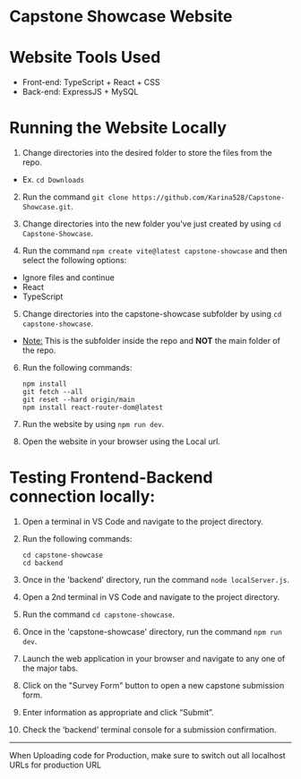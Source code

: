 # Capstone Showcase Website

# Website Tools Used
- Front-end: TypeScript + React + CSS
- Back-end: ExpressJS + MySQL

# Running the Website Locally
1. Change directories into the desired folder to store the files from the repo.
- Ex. `cd Downloads`

2. Run the command `git clone https://github.com/Karina528/Capstone-Showcase.git`.
   
3. Change directories into the new folder you've just created by using `cd Capstone-Showcase`.

5. Run the command `npm create vite@latest capstone-showcase` and then select the following options:
- Ignore files and continue
- React
- TypeScript

5. Change directories into the capstone-showcase subfolder by using `cd capstone-showcase`.
- <ins>Note:</ins> This is the subfolder inside the repo and **NOT** the main folder of the repo.

6. Run the following commands:
   ```
   npm install
   git fetch --all
   git reset --hard origin/main
   npm install react-router-dom@latest
   ```
7. Run the website by using `npm run dev`.
   
8. Open the website in your browser using the Local url.

# Testing Frontend-Backend connection locally:

1. Open a terminal in VS Code and navigate to the project directory.
   
2. Run the following commands:
   ```
   cd capstone-showcase
   cd backend
   ```
3. Once in the 'backend' directory, run the command `node localServer.js`.
   
4. Open a 2nd terminal in VS Code and navigate to the project directory.
   
5. Run the command `cd capstone-showcase`.
   
6. Once in the 'capstone-showcase' directory, run the command `npm run dev`.
    
7. Launch the web application in your browser and navigate to any one of the major tabs.
    
13. Click on the "Survey Form" button to open a new capstone submission form.
    
15. Enter information as appropriate and click “Submit”.
   
17. Check the ‘backend’ terminal console for a submission confirmation.

-------------------------------------------------------------------------------------------------------------------------------------
When Uploading code for Production, make sure to switch out all localhost URLs for production URL
